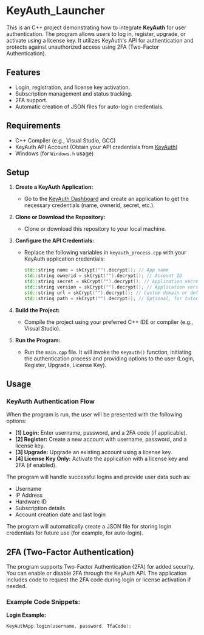 # KeyAuth_Launcher

This is an C++ project demonstrating how to integrate **KeyAuth** for user authentication. The program allows users to log in, register, upgrade, or activate using a license key. It utilizes KeyAuth's API for authentication and protects against unauthorized access using 2FA (Two-Factor Authentication).

## Features
- Login, registration, and license key activation.
- Subscription management and status tracking.
- 2FA support.
- Automatic creation of JSON files for auto-login credentials.

## Requirements
- C++ Compiler (e.g., Visual Studio, GCC)
- KeyAuth API Account (Obtain your API credentials from [KeyAuth](https://keyauth.cc/app/))
- Windows (for `Windows.h` usage)

## Setup

1. **Create a KeyAuth Application:**
   - Go to the [KeyAuth Dashboard](https://keyauth.cc/app/) and create an application to get the necessary credentials (name, ownerid, secret, etc.).

2. **Clone or Download the Repository:**
   - Clone or download this repository to your local machine.

3. **Configure the API Credentials:**
   - Replace the following variables in `keyauth_process.cpp` with your KeyAuth application credentials:
     ```cpp
     std::string name = skCrypt("").decrypt(); // App name
     std::string ownerid = skCrypt("").decrypt(); // Account ID
     std::string secret = skCrypt("").decrypt(); // Application secret
     std::string version = skCrypt("").decrypt(); // Application version
     std::string url = skCrypt("").decrypt(); // Custom domain or default KeyAuth URL
     std::string path = skCrypt("").decrypt(); // Optional, for tutorial references
     ```

4. **Build the Project:**
   - Compile the project using your preferred C++ IDE or compiler (e.g., Visual Studio).
   
5. **Run the Program:**
   - Run the `main.cpp` file. It will invoke the `Keyauth()` function, initiating the authentication process and providing options to the user (Login, Register, Upgrade, License Key).

## Usage

### KeyAuth Authentication Flow
When the program is run, the user will be presented with the following options:

- **[1] Login:** Enter username, password, and a 2FA code (if applicable).
- **[2] Register:** Create a new account with username, password, and a license key.
- **[3] Upgrade:** Upgrade an existing account using a license key.
- **[4] License Key Only:** Activate the application with a license key and 2FA (if enabled).

The program will handle successful logins and provide user data such as:
- Username
- IP Address
- Hardware ID
- Subscription details
- Account creation date and last login

The program will automatically create a JSON file for storing login credentials for future use (for example, for auto-login).

## 2FA (Two-Factor Authentication)

The program supports Two-Factor Authentication (2FA) for added security. You can enable or disable 2FA through the KeyAuth API. The application includes code to request the 2FA code during login or license activation if needed.

### Example Code Snippets:

**Login Example:**
```cpp
KeyAuthApp.login(username, password, TfaCode);

